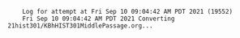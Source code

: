         Log for attempt at Fri Sep 10 09:04:42 AM PDT 2021 (19552)
        Fri Sep 10 09:04:42 AM PDT 2021 Converting 21hist301/KBhHIST301MiddlePassage.org...
